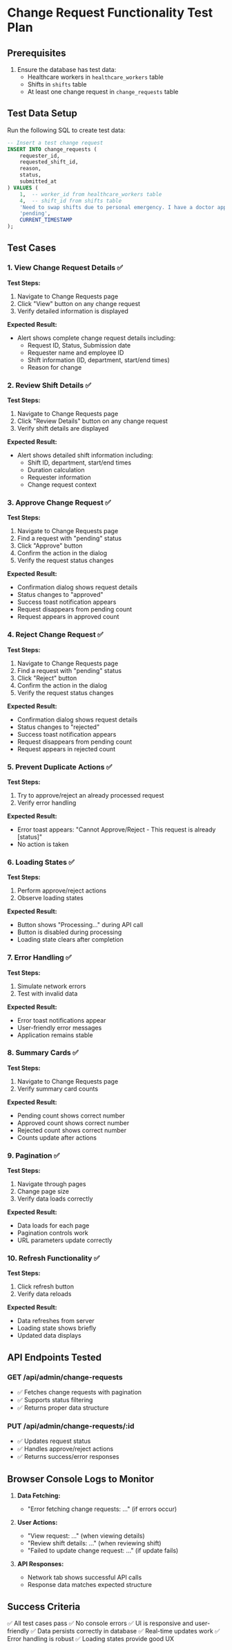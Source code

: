 # Change Request Functionality Test Plan

## Prerequisites
1. Ensure the database has test data:
   - Healthcare workers in `healthcare_workers` table
   - Shifts in `shifts` table
   - At least one change request in `change_requests` table

## Test Data Setup
Run the following SQL to create test data:

```sql
-- Insert a test change request
INSERT INTO change_requests (
    requester_id,
    requested_shift_id,
    reason,
    status,
    submitted_at
) VALUES (
    1,  -- worker_id from healthcare_workers table
    4,  -- shift_id from shifts table
    'Need to swap shifts due to personal emergency. I have a doctor appointment on the scheduled day.',
    'pending',
    CURRENT_TIMESTAMP
);
```

## Test Cases

### 1. View Change Request Details ✅
**Test Steps:**
1. Navigate to Change Requests page
2. Click "View" button on any change request
3. Verify detailed information is displayed

**Expected Result:**
- Alert shows complete change request details including:
  - Request ID, Status, Submission date
  - Requester name and employee ID
  - Shift information (ID, department, start/end times)
  - Reason for change

### 2. Review Shift Details ✅
**Test Steps:**
1. Navigate to Change Requests page
2. Click "Review Details" button on any change request
3. Verify shift details are displayed

**Expected Result:**
- Alert shows detailed shift information including:
  - Shift ID, department, start/end times
  - Duration calculation
  - Requester information
  - Change request context

### 3. Approve Change Request ✅
**Test Steps:**
1. Navigate to Change Requests page
2. Find a request with "pending" status
3. Click "Approve" button
4. Confirm the action in the dialog
5. Verify the request status changes

**Expected Result:**
- Confirmation dialog shows request details
- Status changes to "approved"
- Success toast notification appears
- Request disappears from pending count
- Request appears in approved count

### 4. Reject Change Request ✅
**Test Steps:**
1. Navigate to Change Requests page
2. Find a request with "pending" status
3. Click "Reject" button
4. Confirm the action in the dialog
5. Verify the request status changes

**Expected Result:**
- Confirmation dialog shows request details
- Status changes to "rejected"
- Success toast notification appears
- Request disappears from pending count
- Request appears in rejected count

### 5. Prevent Duplicate Actions ✅
**Test Steps:**
1. Try to approve/reject an already processed request
2. Verify error handling

**Expected Result:**
- Error toast appears: "Cannot Approve/Reject - This request is already [status]"
- No action is taken

### 6. Loading States ✅
**Test Steps:**
1. Perform approve/reject actions
2. Observe loading states

**Expected Result:**
- Button shows "Processing..." during API call
- Button is disabled during processing
- Loading state clears after completion

### 7. Error Handling ✅
**Test Steps:**
1. Simulate network errors
2. Test with invalid data

**Expected Result:**
- Error toast notifications appear
- User-friendly error messages
- Application remains stable

### 8. Summary Cards ✅
**Test Steps:**
1. Navigate to Change Requests page
2. Verify summary card counts

**Expected Result:**
- Pending count shows correct number
- Approved count shows correct number
- Rejected count shows correct number
- Counts update after actions

### 9. Pagination ✅
**Test Steps:**
1. Navigate through pages
2. Change page size
3. Verify data loads correctly

**Expected Result:**
- Data loads for each page
- Pagination controls work
- URL parameters update correctly

### 10. Refresh Functionality ✅
**Test Steps:**
1. Click refresh button
2. Verify data reloads

**Expected Result:**
- Data refreshes from server
- Loading state shows briefly
- Updated data displays

## API Endpoints Tested

### GET /api/admin/change-requests
- ✅ Fetches change requests with pagination
- ✅ Supports status filtering
- ✅ Returns proper data structure

### PUT /api/admin/change-requests/:id
- ✅ Updates request status
- ✅ Handles approve/reject actions
- ✅ Returns success/error responses

## Browser Console Logs to Monitor

1. **Data Fetching:**
   - "Error fetching change requests: ..." (if errors occur)

2. **User Actions:**
   - "View request: ..." (when viewing details)
   - "Review shift details: ..." (when reviewing shift)
   - "Failed to update change request: ..." (if update fails)

3. **API Responses:**
   - Network tab shows successful API calls
   - Response data matches expected structure

## Success Criteria

✅ All test cases pass
✅ No console errors
✅ UI is responsive and user-friendly
✅ Data persists correctly in database
✅ Real-time updates work
✅ Error handling is robust
✅ Loading states provide good UX 
